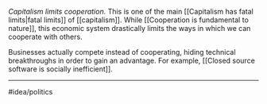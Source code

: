 *Capitalism limits cooperation.* This is one of the main [[Capitalism has fatal limits|fatal limits]] of [[capitalism]]. While [[Cooperation is fundamental to nature]], this economic system drastically limits the ways in which we can cooperate with others. 

Businesses actually compete instead of cooperating, hiding technical breakthroughs in order to gain an advantage. For example, [[Closed source software is socially inefficient]]. 

---
#idea/politics 